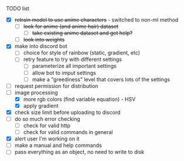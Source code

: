  TODO list
 
 - [x] ~~retrain model to use anime characters~~ - switched to non-ml method
   - [ ] ~~look for anime (and anime hair) dataset~~
     - [ ] ~~take existing anime dataset and get help?~~
   - [ ] ~~look into weights~~
 - [x] make into discord bot
   - [ ] choice for style of rainbow (static, gradient, etc)
   - [ ] retry feature to try with different settings
     - [ ] parameterize all important settings
     - [ ] allow bot to imput settings
     - [ ] make a "greediness" level that covers lots of the settings
 - [ ] request permission for distribution
 - [ ] image processing
   - [x] more rgb colors (find variable equation) - HSV
   - [x] apply gradient
 - [x] check size limit before uploading to discord
 - [ ] do so much error checking
   - [ ] check for valid http
   - [ ] check for valid commands in general
 - [x] alert user I'm working on it
 - [ ] make a manual and help commands
 - [ ] pass everything as an object, no need to write to disk